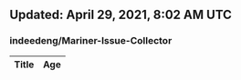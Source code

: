 ## Updated: April 29, 2021, 8:02 AM UTC


### indeedeng/Mariner-Issue-Collector
|**Title**|**Age**|
|:----|:----|